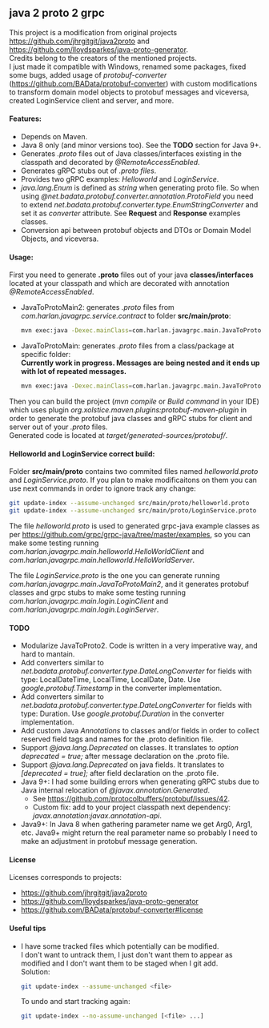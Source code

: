 ## java 2 proto 2 grpc

This project is a modification from original projects https://github.com/jhrgitgit/java2proto and https://github.com/lloydsparkes/java-proto-generator.  
Credits belong to the creators of the mentioned projects.  
I just made it compatible with Windows, renamed some packages, fixed some bugs, added usage of *protobuf-converter* 
(https://github.com/BAData/protobuf-converter) with custom modifications to transform domain model objects to protobuf messages and viceversa, 
created LoginService client and server, and more.


#### Features:

- Depends on Maven.
- Java 8 only (and minor versions too). See the **TODO** section for Java 9+.
- Generates *.proto* files out of Java classes/interfaces existing in the classpath and decorated by *@RemoteAccessEnabled*.
- Generates gRPC stubs out of *.proto files*.
- Provides two gRPC examples: *Helloworld* and *LoginService*.
- *java.lang.Enum* is defined as *string* when generating proto file. So when using *@net.badata.protobuf.converter.annotation.ProtoField* 
you need to extend *net.badata.protobuf.converter.type.EnumStringConverter* and set it as *converter* attribute. See **Request** and **Response** examples classes.
- Conversion api between protobuf objects and DTOs or Domain Model Objects, and viceversa.


#### Usage:

First you need to generate **.proto** files out of your java **classes/interfaces** located at your classpath 
and which are decorated with annotation *@RemoteAccessEnabled*.
- JavaToProtoMain2: generates *.proto* files from *com.harlan.javagrpc.service.contract* to folder **src/main/proto**:
	```sh
	mvn exec:java -Dexec.mainClass=com.harlan.javagrpc.main.JavaToProto2Main -Dexec.args="com.harlan.javagrpc.service.contract src/main/proto"
	```
- JavaToProtoMain: generates *.proto* files from a class/package at specific folder:  
	**Currently work in progress. Messages are being nested and it ends up with lot of repeated messages.**
	```sh
	mvn exec:java -Dexec.mainClass=com.harlan.javagrpc.main.JavaToProtoMain -Dexec.args="com.harlan.javagrpc.service.contract src/main/proto"
	```

Then you can build the project (*mvn compile* or *Build command* in your IDE) which uses plugin *org.xolstice.maven.plugins:protobuf-maven-plugin* 
in order to generate the protobuf java classes and gRPC stubs for client and server out of your *.proto* files.    
Generated code is located at *target/generated-sources/protobuf/*.


#### Helloworld and LoginService correct build:

Folder **src/main/proto** contains two commited files named *helloworld.proto* and *LoginService.proto*. If you plan to make modificaitons on them you 
can use next commands in order to ignore track any change:
```sh
git update-index --assume-unchanged src/main/proto/helloworld.proto
git update-index --assume-unchanged src/main/proto/LoginService.proto
```

The file *helloworld.proto* is used to generated grpc-java example classes as per https://github.com/grpc/grpc-java/tree/master/examples, 
so you can make some testing running *com.harlan.javagrpc.main.helloworld.HelloWorldClient* and *com.harlan.javagrpc.main.helloworld.HelloWorldServer*.

The file *LoginService.proto* is the one you can generate running *com.harlan.javagrpc.main.JavaToProtoMain2*, and it generates protobuf classes 
and grpc stubs to make some testing running *com.harlan.javagrpc.main.login.LoginClient* and *com.harlan.javagrpc.main.login.LoginServer*.


#### TODO
- Modularize JavaToProto2. Code is written in a very imperative way, and hard to mantain.
- Add converters similar to *net.badata.protobuf.converter.type.DateLongConverter* for fields with type: LocalDateTime, LocalTime, LocalDate, Date. 
Use *google.protobuf.Timestamp* in the converter implementation.
- Add converters similar to *net.badata.protobuf.converter.type.DateLongConverter* for fields with type: Duration. 
Use *google.protobuf.Duration* in the converter implementation.
- Add custom Java *Annotations* to classes and/or fields in order to collect reserved field tags and names for the .proto definition file.
- Support *@java.lang.Deprecated* on classes. It translates to *option deprecated = true;* after message declaration on the .proto file.
- Support *@java.lang.Deprecated* on java fields. It translates to *[deprecated = true];* after field declaration on the .proto file.
- Java 9+: I had some building errors when generating gRPC stubs due to Java internal relocation of *@javax.annotation.Generated*.
	- See https://github.com/protocolbuffers/protobuf/issues/42.
	- Custom fix: add to your project classpath next dependency: *javax.annotation:javax.annotation-api*.
- Java9+: In Java 8 when gathering parameter name we get Arg0, Arg1, etc. Java9+ might return the real parameter name so probably I need to 
make an adjustment in protobuf message generation. 


#### License
Licenses corresponds to projects:
- https://github.com/jhrgitgit/java2proto
- https://github.com/lloydsparkes/java-proto-generator
- https://github.com/BAData/protobuf-converter#license


#### Useful tips
- I have some tracked files which potentially can be modified.  
I don't want to untrack them, I just don't want them to appear as modified and I don't want them to be staged when I git add.  
Solution:
	```sh
	git update-index --assume-unchanged <file>
	```
	To undo and start tracking again:
	```sh
	git update-index --no-assume-unchanged [<file> ...]
	```
